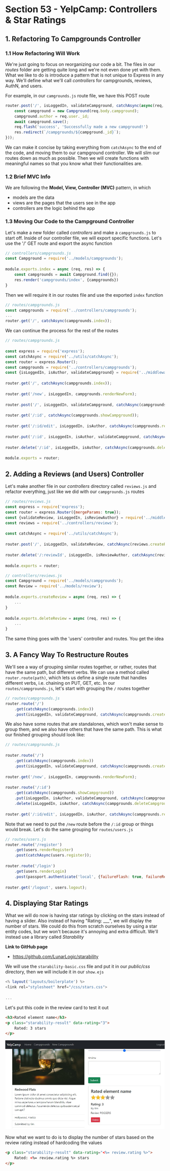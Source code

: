 # Section 53 - YelpCamp: Controllers & Star Ratings

## 1. Refactoring To Campgrounds Controller

### 1.1 How Refactoring Will Work

We're just going to focus on reorganizing our code a bit. The files in our _routes_ folder are getting quite long and we're not even done yet with them. What we like to do is introduce a pattern that is not unique to Express in any way. We'll define what we'll call _controllers_ for campgrounds, reviews, AuthN, and users.

For example, in our `camgrounds.js` route file, we have this POST route

```js
router.post('/', isLoggedIn, validateCampground, catchAsync(async(req, res, next) => {
    const campground = new Campground(req.body.campground);
    campground.author = req.user._id;
    await campground.save();
    req.flash('success', 'Successfully made a new campground!')
    res.redirect(`/campgrounds/${campground._id}`);
}));
```

We can make it concise by taking everything from `catchAsync` to the end of the code, and moving them to our campground controller. We will slim our routes down as much as possible. Then we will create functions with meaningful names so that you know what their functionalities are.

### 1.2 Brief MVC Info

We are following the **Model, View, Controller (MVC)** pattern, in which

- models are the data
- views are the pages that the users see in the app
- controllers are the logic behind the app

### 1.3 Moving Our Code to the Campground Controller

Let's make a new folder called _controllers_ and make a `campgrounds.js` to start off. Inside of our controller file, we will export specific functions. Let's use the '/' GET route and export the async function

```js
// controllers/campgrounds.js
const Campground = require('../models/campgrounds');

module.exports.index = async (req, res) => {
    const campgrounds = await Campground.find({});
    res.render('campgrounds/index', {campgrounds})
}
```

Then we will require it in our routes file and use the exported `index` function

```js
// routes/campgrounds.js
const campgrounds = require('../controllers/campgrounds');
...
router.get('/', catchAsync(campgrounds.index));
```

We can continue the process for the rest of the routes

```js
// routes/campgrounds.js

const express = require('express');
const catchAsync = require('../utils/catchAsync');
const router = express.Router();
const campgrounds = require('../controllers/campgrounds');
const {isLoggedIn, isAuthor, validateCampground} = require('../middleware');

router.get('/', catchAsync(campgrounds.index));

router.get('/new', isLoggedIn, campgrounds.renderNewForm);

router.post('/', isLoggedIn, validateCampground, catchAsync(campgrounds.createCampground));

router.get('/:id', catchAsync(campgrounds.showCampground));

router.get('/:id/edit', isLoggedIn, isAuthor, catchAsync(campgrounds.renderEditForm));

router.put('/:id', isLoggedIn, isAuthor, validateCampground, catchAsync(campgrounds.updateCampground));

router.delete('/:id', isLoggedIn, isAuthor, catchAsync(campgrounds.deleteCampground));

module.exports = router;
```

## 2. Adding a Reviews (and Users) Controller

Let's make another file in our _controllers_ directory called `reviews.js` and refactor everything, just like we did with our `campgrounds.js` routes

```js
// routes/reviews.js
const express = require('express');
const router = express.Router({mergeParams: true});
const {validateReview, isLoggedIn, isReviewAuthor} = require('../middleware');
const reviews = require('../controllers/reviews');

const catchAsync = require('../utils/catchAsync');

router.post('/', isLoggedIn, validateReview, catchAsync(reviews.createReview));

router.delete('/:reviewId', isLoggedIn, isReviewAuthor, catchAsync(reviews.deleteReview));

module.exports = router;
```

```js
// controllers/reviews.js
const Campground = require('../models/campgrounds');
const Review = require('../models/review');

module.exports.createReview = async (req, res) => {
    ...
}

module.exports.deleteReview = async (req, res) => {
    ...
}
```

The same thing goes with the 'users' controller and routes. You get the idea

## 3. A Fancy Way To Restructure Routes

We'll see a way of grouping similar routes together, or rather, routes that have the same path, but different verbs. We can use a method called `router.route(path)`, which lets us define a single route that handles different verbs, i.e. chaining on PUT, GET, etc. In our `routes/campgrounds.js`, let's start with grouping the `/` routes together

```js
// routes/campgrounds.js
router.route('/')
    .get(catchAsync(campgrounds.index))
    .post(isLoggedIn, validateCampground, catchAsync(campgrounds.createCampground));
```

We also have some routes that are standalones, which won't make sense to group them, and we also have others that have the same path. This is what our finished grouping should look like:

```js
// routes/campgrounds.js

router.route('/')
    .get(catchAsync(campgrounds.index))
    .post(isLoggedIn, validateCampground, catchAsync(campgrounds.createCampground));

router.get('/new', isLoggedIn, campgrounds.renderNewForm);

router.route('/:id')
    .get(catchAsync(campgrounds.showCampground))
    .put(isLoggedIn, isAuthor, validateCampground, catchAsync(campgrounds.updateCampground))
    .delete(isLoggedIn, isAuthor, catchAsync(campgrounds.deleteCampground));

router.get('/:id/edit', isLoggedIn, isAuthor, catchAsync(campgrounds.renderEditForm));
```

Note that we need to put the `/new` route before the `/:id` group or things would break. Let's do the same grouping for `routes/users.js`

```js
// routes/users.js
router.route('/register')
    .get(users.renderRegister)
    .post(catchAsync(users.register));

router.route('/login')
    .get(users.renderLogin)
    .post(passport.authenticate('local', {failureFlash: true, failureRedirect: '/login'}), users.login);

router.get('/logout', users.logout);
```

## 4. Displaying Star Ratings

What we will do now is having star ratings by clicking on the stars instead of having a slider. Also instead of having "Rating: ___", we will display the number of stars. We could do this from scratch ourselves by using a star entity codes, but we won't because it's annoying and extra difficult. We'll instead use a library called _Starability_

**Link to GitHub page**

- https://github.com/LunarLogic/starability

We will use the `starability-basic.css` file and put it in our _public/css_ directory, then we will include it in our `show.ejs`

```js
<% layout('layouts/boilerplate') %> 
<link rel="stylesheet" href="/css/stars.css">

...
```

Let's put this code in the review card to test it out

```html
<h3>Rated element name</h3>
<p class="starability-result" data-rating="3">
    Rated: 3 stars
</p>
```

![img1](https://github.com/Brian-E-Nguyen/Web-Dev-Bootcamp-2020/blob/53-YelpCamp-Controllers-and-Stars/53-YelpCamp-Controllers-and-Star-Ratings/img-for-notes/img1.jpg?raw=true)

Now what we want to do is to display the number of stars based on the review rating instead of hardcoding the values

```html
<p class="starability-result" data-rating="<%= review.rating %>">
    Rated: <%= review.rating %> stars
</p>
```